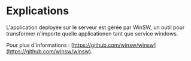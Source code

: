 # Explications

L'application deployée sur le serveur est gérée par WinSW, un outil pour transformer n'importe quelle applicationen tant que service windows.

Pour plus d'informations : [https://github.com/winsw/winsw](https://github.com/winsw/winsw).

